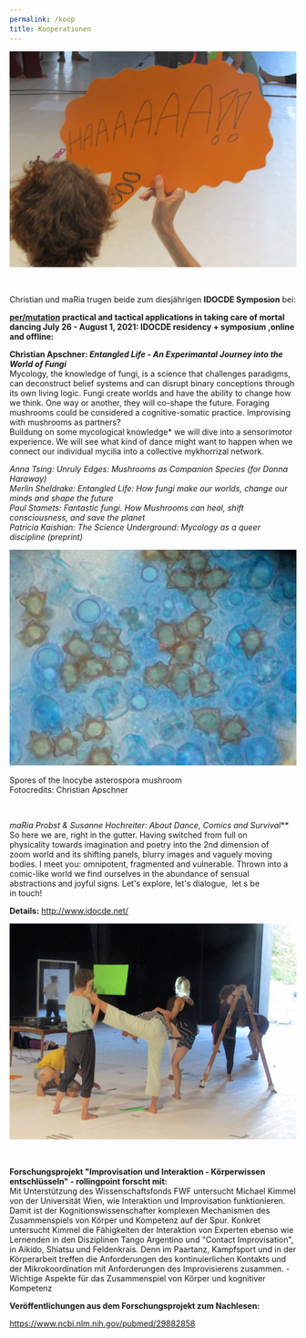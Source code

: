 ```yaml
---
permalink: /koop
title: Kooperationen
---
```

![](/assets/uploads/img_5398.jpg)

&nbsp;

Christian und maRia trugen beide zum diesjährigen **IDOCDE Symposion** bei:

**[per/mutation](https://rollingpoint.us2.list-manage.com/track/click?u=da383dd0deb60c7d9b43b8bc2&id=f8e5460ae9&e=4de8c5a696) practical and tactical applications in taking care of mortal dancing July 26 - August 1, 2021: IDOCDE residency + symposium ,online and offline:**

**Christian Apschner: *Entangled Life - An Experimantal Journey into the World of Fungi***\
Mycology, the knowledge of fungi, is a science that challenges paradigms, can deconstruct belief systems and can disrupt binary conceptions through its own living logic. Fungi create worlds and have the ability to change how we think. One way or another, they will co-shape the future. Foraging mushrooms could be considered a cognitive-somatic practice. Improvising with mushrooms as partners?\
Buildung on some mycological knowledge* we will dive into a sensorimotor experience. We will see what kind of dance might want to happen when we connect our individual mycilia into a collective mykhorrizal network.

*Anna Tsing: Unruly Edges: Mushrooms as Companion Species (for Donna Haraway)*\
*Merlin Sheldrake: Entangled Life: How fungi make our worlds, change our minds and shape the future*\
*Paul Stamets: Fantastic fungi. How Mushrooms can heal, shift consciousness, and save the planet*\
*Patricia Kaishian: The Science Underground: Mycology as a queer discipline (preprint)*

![](/assets/uploads/p8220004-kopie.jpg)

Spores of the Inocybe asterospora mushroom\
Fotocredits: Christian Apschner

**&nbsp;**

**maRia Probst & Susanne Hochreiter*: About Dance, Comics and Survival***\
So here we are, right in the gutter. Having switched from full on\
physicality towards imagination and poetry into the 2nd dimension of\
zoom world and its shifting panels, blurry images and vaguely moving\
bodies. I meet you: omnipotent, fragmented and vulnerable. Thrown into a\
comic-like world we find ourselves in the abundance of sensual\
abstractions and joyful signs. Let's explore, let's dialogue,  let s be\
in touch!

**Details:** <http://www.idocde.net/>

![](/assets/uploads/img_5387.jpg)

**&nbsp;**

**Forschungsprojekt "Improvisation und Interaktion - Körperwissen entschlüsseln" - rollingpoint forscht mit:**\
Mit Unterstützung des Wissenschaftsfonds FWF untersucht Michael Kimmel von der Universität Wien, wie Interaktion und Improvisation funktionieren. Damit ist der Kognitionswissenschafter komplexen Mechanismen des Zusammenspiels von Körper und Kompetenz auf der Spur. Konkret untersucht Kimmel die Fähigkeiten der Interaktion von Experten ebenso wie Lernenden in den Disziplinen Tango Argentino und "Contact Improvisation", in Aikido, Shiatsu und Feldenkrais. Denn im Paartanz, Kampfsport und in der Körperarbeit treffen die Anforderungen des kontinuierlichen Kontakts und der Mikrokoordination mit Anforderungen des Improvisierens zusammen. - Wichtige Aspekte für das Zusammenspiel von Körper und kognitiver Kompetenz

**Veröffentlichungen aus dem Forschungsprojekt zum Nachlesen:**

<https://www.ncbi.nlm.nih.gov/pubmed/29882858>